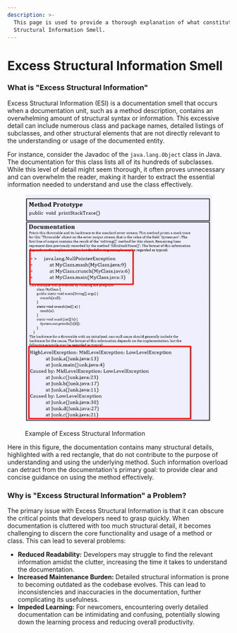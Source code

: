 ```yaml
---
description: >-
  This page is used to provide a thorough explanation of what constitutes Excess
  Structural Information Smell.
---
```


# Excess Structural Information Smell

### What is "Excess Structural Information"

Excess Structural Information (ESI) is a documentation smell that occurs when a documentation unit, such as a method description, contains an overwhelming amount of structural syntax or information. This excessive detail can include numerous class and package names, detailed listings of subclasses, and other structural elements that are not directly relevant to the understanding or usage of the documented entity.

For instance, consider the Javadoc of the `java.lang.Object` class in Java. The documentation for this class lists all of its hundreds of subclasses. While this level of detail might seem thorough, it often proves unnecessary and can overwhelm the reader, making it harder to extract the essential information needed to understand and use the class effectively.



<figure><img src=".gitbook/assets/Example-of-Excess-Structural-Information.png" alt=""><figcaption><p>Example of Excess Structural Information</p></figcaption></figure>

Here in this figure, the documentation contains many structural details, highlighted with a red rectangle, that do not contribute to the purpose of understanding and using the underlying method. Such information overload can detract from the documentation's primary goal: to provide clear and concise guidance on using the method effectively.

### Why is "Excess Structural Information" a Problem?

The primary issue with Excess Structural Information is that it can obscure the critical points that developers need to grasp quickly. When documentation is cluttered with too much structural detail, it becomes challenging to discern the core functionality and usage of a method or class. This can lead to several problems:

* **Reduced Readability:** Developers may struggle to find the relevant information amidst the clutter, increasing the time it takes to understand the documentation.
* **Increased Maintenance Burden:** Detailed structural information is prone to becoming outdated as the codebase evolves. This can lead to inconsistencies and inaccuracies in the documentation, further complicating its usefulness.
* **Impeded Learning:** For newcomers, encountering overly detailed documentation can be intimidating and confusing, potentially slowing down the learning process and reducing overall productivity.

